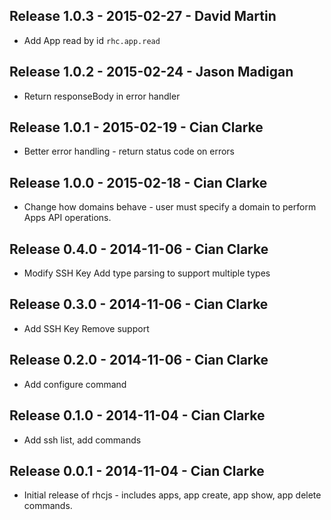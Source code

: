 Release 1.0.3 - 2015-02-27 - David Martin
------------------------------------------------------
* Add App read by id `rhc.app.read`

Release 1.0.2 - 2015-02-24 - Jason Madigan
------------------------------------------------------
* Return responseBody in error handler

Release 1.0.1 - 2015-02-19 - Cian Clarke
------------------------------------------------------
* Better error handling - return status code on errors

Release 1.0.0 - 2015-02-18 - Cian Clarke
------------------------------------------------------
* Change how domains behave - user must specify a domain to perform Apps API operations.

Release 0.4.0 - 2014-11-06 - Cian Clarke
------------------------------------------------------
* Modify SSH Key Add type parsing to support multiple types

Release 0.3.0 - 2014-11-06 - Cian Clarke
------------------------------------------------------
* Add SSH Key Remove support

Release 0.2.0 - 2014-11-06 - Cian Clarke
------------------------------------------------------
* Add configure command

Release 0.1.0 - 2014-11-04 - Cian Clarke
------------------------------------------------------
* Add ssh list, add commands

Release 0.0.1 - 2014-11-04 - Cian Clarke
------------------------------------------------------
* Initial release of rhcjs - includes apps, app create, app show, app delete commands.
